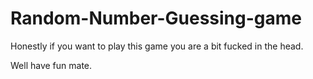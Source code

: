 # Random-Number-Guessing-game
Honestly if you want to play this game you are a bit fucked in the head.

Well have fun mate.
